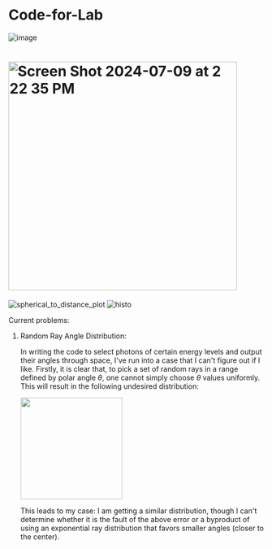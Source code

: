 # Code-for-Lab

![image](https://github.com/user-attachments/assets/66d458cb-5a4a-4118-8524-06f32665f8c5)

# <img width="450" alt="Screen Shot 2024-07-09 at 2 22 35 PM" src="https://github.com/KGL8/Code-for-Lab/assets/106930751/834a99da-9932-4783-b96e-92ec0e84ba98">

![spherical_to_distance_plot](https://github.com/KGL8/Code-for-Lab/assets/106930751/df5d926f-db5f-4faa-9f9c-cfe9290aa632)
![histo](https://github.com/KGL8/Code-for-Lab/assets/106930751/0529264e-03c9-48cf-85a2-e7495aa06561)

Current problems:

1. Random Ray Angle Distribution:
   
   In writing the code to select photons of certain energy levels and output their angles through space, I've run into a case that I can't figure out if I like. Firstly, it is clear that, to pick a set of random rays in a range defined by polar angle $\theta$, one cannot simply choose $\theta$ values uniformly. This will result in the following undesired distribution:
   
   <img src="https://github.com/KGL8/Code-for-Lab/assets/106930751/ede21c74-d6c4-4b39-805e-aa83384abc95" width="200" height="200">

   This leads to my case: I am getting a similar distribution, though I can't determine whether it is the fault of the above error or a byproduct of using an exponential ray distribution that favors smaller angles (closer to the center).
